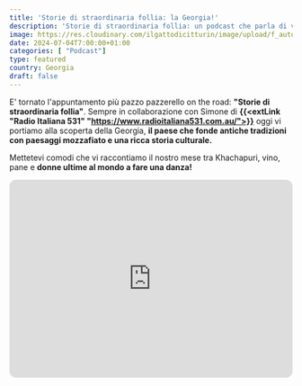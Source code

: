 ```yaml
---
title: 'Storie di straordinaria follia: la Georgia!'
description: 'Storie di straordinaria follia: un podcast che parla di vita vera. Oggi vi portiamo alla scopera della perla del caucaso: ovvero la Georgia!'
image: https://res.cloudinary.com/ilgattodicitturin/image/upload/f_auto,q_auto,w_600,dpr_auto/v1716102319/Articoli/Blog/podcast-3_ligx4z.png
date: 2024-07-04T7:00:00+01:00
categories: [ "Podcast"]
type: featured  
country: Georgia
draft: false
---
```


E' tornato l'appuntamento più pazzo pazzerello on the road: **"Storie di straordinaria follia"**. Sempre in collaborazione con Simone di **{{<extLink "Radio Italiana 531" "https://www.radioitaliana531.com.au/">}}** oggi vi portiamo alla scoperta della Georgia, **il paese che fonde antiche tradizioni con paesaggi mozzafiato e una ricca storia culturale.**

Mettetevi comodi che vi raccontiamo il nostro mese tra Khachapuri, vino, pane e **donne ultime al mondo a fare una danza!**


<iframe style="border-radius:12px" src="https://open.spotify.com/embed/episode/6od7GYRgW8JGiVLRHFOhlU?utm_source=generator&theme=0" width="100%" height="352" frameBorder="0" allowfullscreen="" allow="autoplay; clipboard-write; encrypted-media; fullscreen; picture-in-picture" loading="lazy"></iframe>